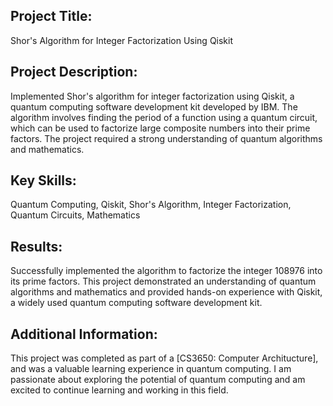 ## Project Title: 
Shor's Algorithm for Integer Factorization Using Qiskit

## Project Description: 
Implemented Shor's algorithm for integer factorization using Qiskit, a quantum computing software development kit developed by IBM. The algorithm involves finding the period of a function using a quantum circuit, which can be used to factorize large composite numbers into their prime factors. The project required a strong understanding of quantum algorithms and mathematics.

## Key Skills: 
Quantum Computing, Qiskit, Shor's Algorithm, Integer Factorization, Quantum Circuits, Mathematics

## Results: 
Successfully implemented the algorithm to factorize the integer 108976 into its prime factors. This project demonstrated an understanding of quantum algorithms and mathematics and provided hands-on experience with Qiskit, a widely used quantum computing software development kit.

## Additional Information: 
This project was completed as part of a [CS3650: Computer Architucture], and was a valuable learning experience in quantum computing. I am passionate about exploring the potential of quantum computing and am excited to continue learning and working in this field.
